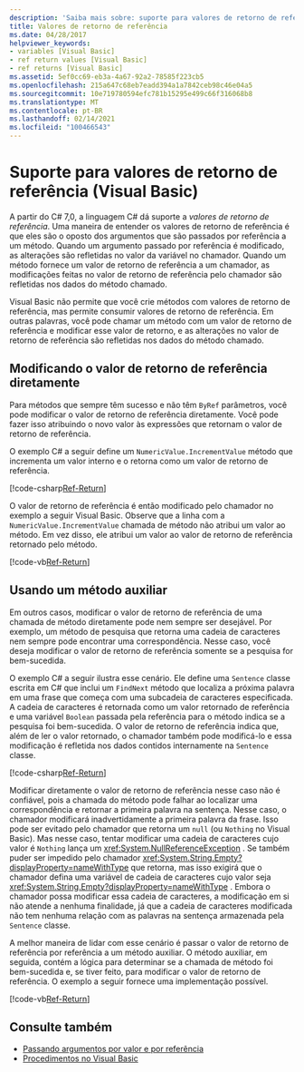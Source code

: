 ```yaml
---
description: 'Saiba mais sobre: suporte para valores de retorno de referência (Visual Basic)'
title: Valores de retorno de referência
ms.date: 04/28/2017
helpviewer_keywords:
- variables [Visual Basic]
- ref return values [Visual Basic]
- ref returns [Visual Basic]
ms.assetid: 5ef0cc69-eb3a-4a67-92a2-78585f223cb5
ms.openlocfilehash: 215a647c68eb7eadd394a1a7842ceb98c46e04a5
ms.sourcegitcommit: 10e719780594efc781b15295e499c66f316068b8
ms.translationtype: MT
ms.contentlocale: pt-BR
ms.lasthandoff: 02/14/2021
ms.locfileid: "100466543"
---
```

# <a name="support-for-reference-return-values-visual-basic"></a>Suporte para valores de retorno de referência (Visual Basic)

A partir do C# 7,0, a linguagem C# dá suporte a *valores de retorno de referência*. Uma maneira de entender os valores de retorno de referência é que eles são o oposto dos argumentos que são passados por referência a um método. Quando um argumento passado por referência é modificado, as alterações são refletidas no valor da variável no chamador. Quando um método fornece um valor de retorno de referência a um chamador, as modificações feitas no valor de retorno de referência pelo chamador são refletidas nos dados do método chamado.

Visual Basic não permite que você crie métodos com valores de retorno de referência, mas permite consumir valores de retorno de referência. Em outras palavras, você pode chamar um método com um valor de retorno de referência e modificar esse valor de retorno, e as alterações no valor de retorno de referência são refletidas nos dados do método chamado.

## <a name="modifying-the-ref-return-value-directly"></a>Modificando o valor de retorno de referência diretamente

Para métodos que sempre têm sucesso e não têm `ByRef` parâmetros, você pode modificar o valor de retorno de referência diretamente. Você pode fazer isso atribuindo o novo valor às expressões que retornam o valor de retorno de referência.

O exemplo C# a seguir define um `NumericValue.IncrementValue` método que incrementa um valor interno e o retorna como um valor de retorno de referência.

[!code-csharp[Ref-Return](../../../../../samples/snippets/visualbasic/programming-guide/language-features/procedures/ref-returns1.cs)]

O valor de retorno de referência é então modificado pelo chamador no exemplo a seguir Visual Basic. Observe que a linha com a `NumericValue.IncrementValue` chamada de método não atribui um valor ao método. Em vez disso, ele atribui um valor ao valor de retorno de referência retornado pelo método.

[!code-vb[Ref-Return](../../../../../samples/snippets/visualbasic/programming-guide/language-features/procedures/use-ref-returns1.vb)]

## <a name="using-a-helper-method"></a>Usando um método auxiliar

Em outros casos, modificar o valor de retorno de referência de uma chamada de método diretamente pode nem sempre ser desejável. Por exemplo, um método de pesquisa que retorna uma cadeia de caracteres nem sempre pode encontrar uma correspondência. Nesse caso, você deseja modificar o valor de retorno de referência somente se a pesquisa for bem-sucedida.

O exemplo C# a seguir ilustra esse cenário. Ele define uma `Sentence` classe escrita em C# que inclui um `FindNext` método que localiza a próxima palavra em uma frase que começa com uma subcadeia de caracteres especificada. A cadeia de caracteres é retornada como um valor retornado de referência e uma variável `Boolean` passada pela referência para o método indica se a pesquisa foi bem-sucedida. O valor de retorno de referência indica que, além de ler o valor retornado, o chamador também pode modificá-lo e essa modificação é refletida nos dados contidos internamente na `Sentence` classe.

[!code-csharp[Ref-Return](../../../../../samples/snippets/visualbasic/getting-started/ref-returns.cs)]

Modificar diretamente o valor de retorno de referência nesse caso não é confiável, pois a chamada do método pode falhar ao localizar uma correspondência e retornar a primeira palavra na sentença. Nesse caso, o chamador modificará inadvertidamente a primeira palavra da frase. Isso pode ser evitado pelo chamador que retorna um `null` (ou `Nothing` no Visual Basic). Mas nesse caso, tentar modificar uma cadeia de caracteres cujo valor é `Nothing` lança um <xref:System.NullReferenceException> . Se também puder ser impedido pelo chamador <xref:System.String.Empty?displayProperty=nameWithType> que retorna, mas isso exigirá que o chamador defina uma variável de cadeia de caracteres cujo valor seja <xref:System.String.Empty?displayProperty=nameWithType> . Embora o chamador possa modificar essa cadeia de caracteres, a modificação em si não atende a nenhuma finalidade, já que a cadeia de caracteres modificada não tem nenhuma relação com as palavras na sentença armazenada pela `Sentence` classe.

A melhor maneira de lidar com esse cenário é passar o valor de retorno de referência por referência a um método auxiliar. O método auxiliar, em seguida, contém a lógica para determinar se a chamada de método foi bem-sucedida e, se tiver feito, para modificar o valor de retorno de referência. O exemplo a seguir fornece uma implementação possível.

[!code-vb[Ref-Return](../../../../../samples/snippets/visualbasic/getting-started/ref-return-helper.vb#1)]

## <a name="see-also"></a>Consulte também

- [Passando argumentos por valor e por referência](passing-arguments-by-value-and-by-reference.md)
- [Procedimentos no Visual Basic](index.md)
